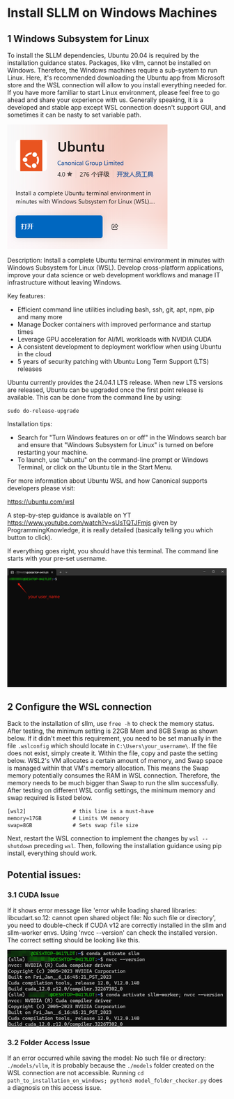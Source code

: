 # Install SLLM on Windows Machines

## 1 Windows Subsystem for Linux
To install the SLLM dependencies, Ubuntu 20.04 is required by the installation guidance states. Packages, like vllm, cannot be installed on Windows. Therefore, the Windows machines require a sub-system to run Linux. Here, it's recommended downloading the Ubuntu app from Microsoft store and the WSL connection will allow to you install everything needed for. If you have more familiar to start Linux environment, please feel free to go ahead and share your experience with us. Generally speaking, it is a developed and stable app except WSL connection doesn't support GUI, and sometimes it can be nasty to set variable path.

![alt text](Ubuntu-app.png)

Description:
Install a complete Ubuntu terminal environment in minutes with Windows Subsystem for Linux (WSL). Develop cross-platform applications, improve your data science or web development workflows and manage IT infrastructure without leaving Windows.

Key features:
  - Efficient command line utilities including bash, ssh, git, apt, npm, pip and many more
  - Manage Docker containers with improved performance and startup times
  - Leverage GPU acceleration for AI/ML workloads with NVIDIA CUDA
  - A consistent development to deployment workflow when using Ubuntu in the cloud
  - 5 years of security patching with Ubuntu Long Term Support (LTS) releases

Ubuntu currently provides the 24.04.1 LTS release. When new LTS versions are released, Ubuntu can be upgraded once the first point release is available. This can be done from the command line by using:

    sudo do-release-upgrade

Installation tips:
  - Search for "Turn Windows features on or off" in the Windows search bar and ensure that "Windows Subsystem for Linux" is turned on before restarting your machine.
  - To launch, use "ubuntu" on the command-line prompt or Windows Terminal, or click on the Ubuntu tile in the Start Menu.

For more information about Ubuntu WSL and how Canonical supports developers please visit:

https://ubuntu.com/wsl

A step-by-step guidance is available on YT https://www.youtube.com/watch?v=sUsTQTJFmjs given by ProgrammingKnowledge, it is really detailed (basically telling you which button to click).

If everything goes right, you should have this terminal. The command line starts with your pre-set username.

<img src="wsl-terminal.png" alt="Description" width="800"/>


## 2 Configure the WSL connection
Back to the installation of sllm, use `free -h` to check the memory status. After testing, the minimum setting is 22GB Mem and 8GB Swap as shown below. If it didn't meet this requirement, you need to be set manually in the file `.wslconfig` which should locate in `C:\Users\your_username\`. If the file does not exist, simply create it. Within the file, copy and paste the setting below. WSL2's VM allocates a certain amount of memory, and Swap space is managed within that VM's memory allocation. This means the Swap memory potentially consumes the RAM in WSL connection. Therefore, the memory needs to be much bigger than Swap to run the sllm successfully. After testing on different WSL config settings, the minimum memory and swap required is listed below.

    [wsl2]               # this line is a must-have
    memory=17GB          # Limits VM memory
    swap=8GB             # Sets swap file size

Next, restart the WSL connection to implement the changes by `wsl --shutdown` preceding `wsl`. Then, following the installation guidance using pip install, everything should work.

## Potential issues:

### 3.1 CUDA Issue

If it shows error message like 'error while loading shared libraries: libcudart.so.12: cannot open shared object file: No such file or directory', you need to double-check if CUDA v12 are correctly installed in the sllm and sllm-worker envs. Using 'nvcc --version' can check the installed version. The correct setting should be looking like this.

![alt text](cuda-version-check.png)

### 3.2 Folder Access Issue

If an error occurred while saving the model: No such file or directory: `./models/vllm`, it is probably because the `./models` folder created on the WSL connection are not accessible.
Running `cd path_to_installation_on_windows; python3 model_folder_checker.py` does a diagnosis on this access issue.
